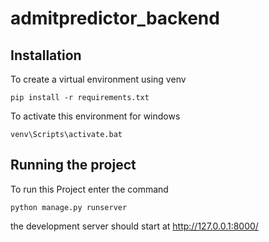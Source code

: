 # admitpredictor_backend

## Installation
To create a virtual environment using venv
```
pip install -r requirements.txt
```
To activate this environment for windows
```
venv\Scripts\activate.bat
```

## Running the project
To run this Project enter the command
```
python manage.py runserver
```

the development server should start at http://127.0.0.1:8000/